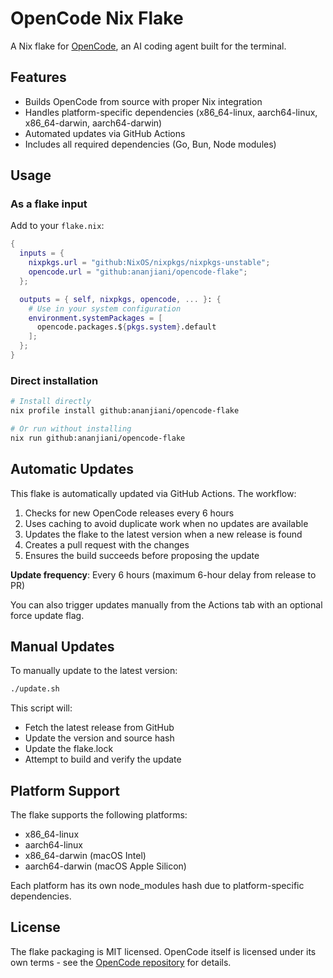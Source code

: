 # OpenCode Nix Flake

A Nix flake for [OpenCode](https://github.com/sst/opencode), an AI coding agent built for the terminal.

## Features

- Builds OpenCode from source with proper Nix integration
- Handles platform-specific dependencies (x86_64-linux, aarch64-linux, x86_64-darwin, aarch64-darwin)
- Automated updates via GitHub Actions
- Includes all required dependencies (Go, Bun, Node modules)

## Usage

### As a flake input

Add to your `flake.nix`:

```nix
{
  inputs = {
    nixpkgs.url = "github:NixOS/nixpkgs/nixpkgs-unstable";
    opencode.url = "github:ananjiani/opencode-flake";
  };

  outputs = { self, nixpkgs, opencode, ... }: {
    # Use in your system configuration
    environment.systemPackages = [
      opencode.packages.${pkgs.system}.default
    ];
  };
}
```

### Direct installation

```bash
# Install directly
nix profile install github:ananjiani/opencode-flake

# Or run without installing
nix run github:ananjiani/opencode-flake
```

## Automatic Updates

This flake is automatically updated via GitHub Actions. The workflow:

1. Checks for new OpenCode releases every 6 hours
2. Uses caching to avoid duplicate work when no updates are available
3. Updates the flake to the latest version when a new release is found
4. Creates a pull request with the changes
5. Ensures the build succeeds before proposing the update

**Update frequency**: Every 6 hours (maximum 6-hour delay from release to PR)

You can also trigger updates manually from the Actions tab with an optional force update flag.

## Manual Updates

To manually update to the latest version:

```bash
./update.sh
```

This script will:
- Fetch the latest release from GitHub
- Update the version and source hash
- Update the flake.lock
- Attempt to build and verify the update

## Platform Support

The flake supports the following platforms:
- x86_64-linux
- aarch64-linux  
- x86_64-darwin (macOS Intel)
- aarch64-darwin (macOS Apple Silicon)

Each platform has its own node_modules hash due to platform-specific dependencies.

## License

The flake packaging is MIT licensed. OpenCode itself is licensed under its own terms - see the [OpenCode repository](https://github.com/sst/opencode) for details.